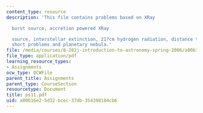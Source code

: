 ```yaml
---
content_type: resource
description: 'This file contains problems based on XRay

  burst source, accretion powered XRay

  source, interstellar extinction, 21?cm hydrogen radiation, distance to a dark cloud,
  short problems and planetary nebula.'
file: /media/courses/8-282j-introduction-to-astronomy-spring-2006/a00b16e25d32bcec37db354398184cb6_ps11.pdf
file_type: application/pdf
learning_resource_types:
- Assignments
ocw_type: OCWFile
parent_title: Assignments
parent_type: CourseSection
resourcetype: Document
title: ps11.pdf
uid: a00b16e2-5d32-bcec-37db-354398184cb6
---
```

